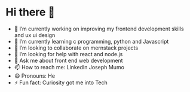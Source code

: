  <h1>Hi there 👋</h1>
 

- 🔭 I’m currently working on improving my frontend development skills and ux ui design
- 🌱 I’m currently learning c programming, python and Javascript
- 👯 I’m looking to collaborate on mernstack projects
- 🤔 I’m looking for help with react and node.js
- 💬 Ask me about front end web development
- 📫 How to reach me: LinkedIn Joseph Mumo
- 😄 Pronouns: He
- ⚡ Fun fact: Curiosity got me into Tech
